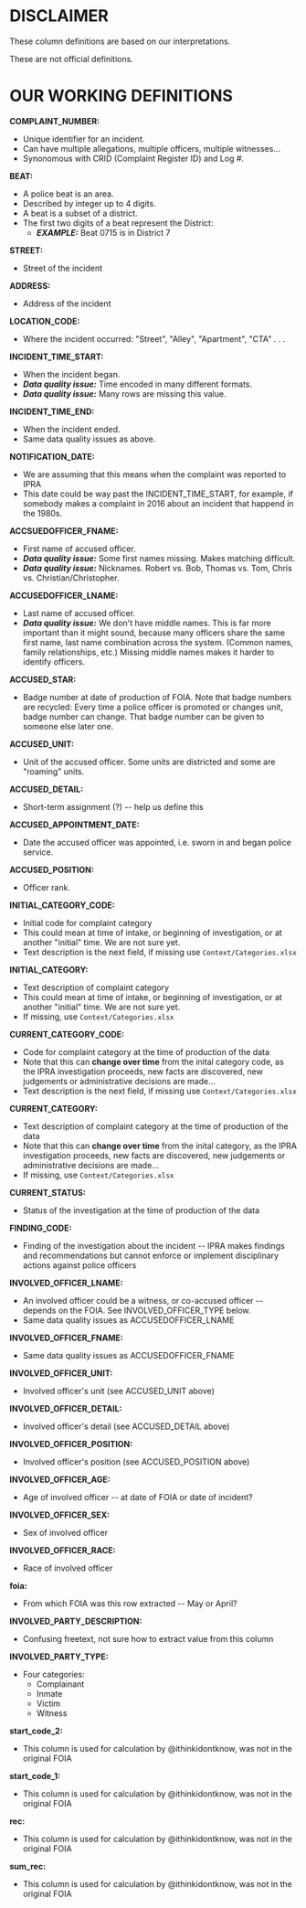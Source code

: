 # DISCLAIMER

These column definitions are based on our interpretations.

These are not official definitions.

# OUR WORKING DEFINITIONS

__COMPLAINT_NUMBER:__
+ Unique identifier for an incident.
+ Can have multiple allegations, multiple officers, multiple witnesses...
+ Synonomous with CRID (Complaint Register ID) and Log #.

__BEAT:__
+ A police beat is an area.
+ Described by integer up to 4 digits.
+ A beat is a subset of a district.
+ The first two digits of a beat represent the District:
  + ___EXAMPLE:___ Beat 0715 is in District 7

__STREET:__
+ Street of the incident

__ADDRESS:__
+ Address of the incident

__LOCATION_CODE:__
+ Where the incident occurred: "Street", "Alley", "Apartment", "CTA" . . .

__INCIDENT_TIME_START:__
+ When the incident began.
+ ___Data quality issue:___ Time encoded in many different formats.
+ ___Data quality issue:___ Many rows are missing this value.

__INCIDENT_TIME_END:__
+ When the incident ended.
+ Same data quality issues as above.

__NOTIFICATION_DATE:__
+ We are assuming that this means when the complaint was reported to IPRA
+ This date could be way past the INCIDENT_TIME_START, for example, if somebody makes a complaint in 2016 about an incident that happend in the 1980s.

__ACCSUEDOFFICER_FNAME:__
+ First name of accused officer.
+ ___Data quality issue:___ Some first names missing. Makes matching difficult.
+ ___Data quality issue:___ Nicknames. Robert vs. Bob, Thomas vs. Tom, Chris vs. Christian/Christopher.

__ACCUSEDOFFICER_LNAME:__
+ Last name of accused officer.
+ ___Data quality issue:___ We don't have middle names. This is far more important than it might sound, because many officers share the same first name, last name combination across the system. (Common names, family relationships, etc.) Missing middle names makes it harder to identify officers.

__ACCUSED_STAR:__
+ Badge number at date of production of FOIA. Note that badge numbers are recycled: Every time a police officer is promoted or changes unit, badge number can change. That badge number can be given to someone else later one.

__ACCUSED_UNIT:__
+ Unit of the accused officer. Some units are districted and some are "roaming" units.

__ACCUSED_DETAIL:__
+ Short-term assignment (?) -- help us define this

__ACCUSED_APPOINTMENT_DATE:__
+ Date the accused officer was appointed, i.e. sworn in and began police service.

__ACCUSED_POSITION:__
+ Officer rank.

__INITIAL_CATEGORY_CODE:__
+ Initial code for complaint category
+ This could mean at time of intake, or beginning of investigation, or at another "initial" time. We are not sure yet.
+ Text description is the next field, if missing use `Context/Categories.xlsx`

__INITIAL_CATEGORY:__
+ Text description of complaint category
+ This could mean at time of intake, or beginning of investigation, or at another "initial" time. We are not sure yet.
+ If missing, use `Context/Categories.xlsx`

__CURRENT_CATEGORY_CODE:__
+ Code for complaint category at the time of production of the data
+ Note that this can __change over time__ from the inital category code, as the IPRA investigation proceeds, new facts are discovered, new judgements or administrative decisions are made...
+ Text description is the next field, if missing use `Context/Categories.xlsx`

__CURRENT_CATEGORY:__
+ Text description of complaint category at the time of production of the data
+ Note that this can __change over time__ from the inital category, as the IPRA investigation proceeds, new facts are discovered, new judgements or administrative decisions are made...
+ If missing, use `Context/Categories.xlsx`

__CURRENT_STATUS:__
+ Status of the investigation at the time of production of the data

__FINDING_CODE:__
+ Finding of the investigation about the incident -- IPRA makes findings and recommendations but cannot enforce or implement disciplinary actions against police officers

__INVOLVED_OFFICER_LNAME:__
+ An involved officer could be a witness, or co-accused officer -- depends on the FOIA. See INVOLVED_OFFICER_TYPE below.
+ Same data quality issues as ACCUSEDOFFICER_LNAME

__INVOLVED_OFFICER_FNAME:__
+ Same data quality issues as ACCUSEDOFFICER_FNAME

__INVOLVED_OFFICER_UNIT:__
+ Involved officer's unit (see ACCUSED_UNIT above)

__INVOLVED_OFFICER_DETAIL:__
+ Involved officer's detail (see ACCUSED_DETAIL above)

__INVOLVED_OFFICER_POSITION:__
+ Involved officer's position (see ACCUSED_POSITION above)

__INVOLVED_OFFICER_AGE:__
+ Age of involved officer -- at date of FOIA or date of incident?

__INVOLVED_OFFICER_SEX:__
+ Sex of involved officer

__INVOLVED_OFFICER_RACE:__
+ Race of involved officer

__foia:__
+ From which FOIA was this row extracted -- May or April?

__INVOLVED_PARTY_DESCRIPTION:__
+ Confusing freetext, not sure how to extract value from this column

__INVOLVED_PARTY_TYPE:__
+ Four categories:
  + Complainant
  + Inmate
  + Victim
  + Witness

__start_code_2:__
+ This column is used for calculation by @ithinkidontknow, was not in the original FOIA

__start_code_1:__
+ This column is used for calculation by @ithinkidontknow, was not in the original FOIA

__rec:__
+ This column is used for calculation by @ithinkidontknow, was not in the original FOIA

__sum_rec:__
+ This column is used for calculation by @ithinkidontknow, was not in the original FOIA
